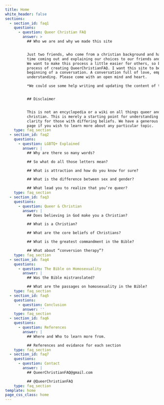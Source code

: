 ```yaml
---
title: Home
white_header: false
sections:
  - section_id: faq1
    questions:
      - question: Queer Christian FAQ
        answer: >
          ## Who we are and why we made this site


          Just two friends, who come from a christian background and had a hard
          time coming out and explaining our choices to our friends and family.
          We want to make this process a little easier for others, so began the
          process of creating QueerChristianFAQ. I want this site to be the
          beginning of a conversation. A conversation full of love, empathy, and
          understanding. Please come with an open mind and heart.

          *We could use some help writing and updating the content of the website. If you want to help out email us with samples of your work or resume!


          ## Disclaimer


          This is not an encyclopedia or a wiki on all things queer and
          christian. This is merely a starting point for understanding and
          clarity for those with differing beliefs. We have a generous reference
          page if you wish to learn more about any particular topic.
    type: faq_section
  - section_id: faq2
    questions:
      - question: LGBTQ+ Explained
        answer: |
          ## Why are there so many words?

          ## So what do all those letters mean?

          ## What is attraction and how do you know for sure?

          ## What is the difference between sex and gender?

          ## What lead you to realize that you’re queer?
    type: faq_section
  - section_id: faq3
    questions:
      - question: Queer & Christian
        answer: |
          ## Does believing in God make you a Christian?

          ## What is a Christian?

          ## What are the core beliefs of Christians?

          ## What is the greatest commandment in the Bible?

          ## What about “conversion therapy”?
    type: faq_section
  - section_id: faq4
    questions:
      - question: The Bible on Homosexuality
        answer: |
          ## Was the Bible mistranslated?

          ## What are the passages on homosexuality in the Bible?
    type: faq_section
  - section_id: faq5
    questions:
      - question: Conclusion
        answer: ''
    type: faq_section
  - section_id: faq6
    questions:
      - question: References
        answer: |
          ## Where and Who to learn more from.

          ## References and evidance for each section
    type: faq_section
  - section_id: faq7
    questions:
      - question: Contact
        answer: |
          ## QueerChristianFAQ@gmail.com

          ## @QueerChristianFAQ
    type: faq_section
template: home
page_css_class: home
---
```

